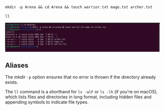```
mkdir -p Arena && cd Arena && touch warrior.txt mage.txt archer.txt
```

```
ll
```

![level 1](./assets/level1.png)

## Aliases

The mkdir `-p` option ensures that no error is thrown if the directory already exists.

The `ll` command is a shorthand for `ls -alF` or `ls -lh` (if you're on macOS), which lists files and directories in long format, including hidden files and appending symbols to indicate file types.
